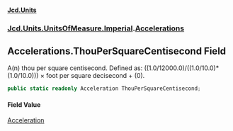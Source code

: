 #### [Jcd.Units](index.md 'index')
### [Jcd.Units.UnitsOfMeasure.Imperial](Jcd.Units.UnitsOfMeasure.Imperial.md 'Jcd.Units.UnitsOfMeasure.Imperial').[Accelerations](Accelerations.md 'Jcd.Units.UnitsOfMeasure.Imperial.Accelerations')

## Accelerations.ThouPerSquareCentisecond Field

A(n) thou per square centisecond. Defined as: ((1.0/12000.0)/((1.0/10.0)*(1.0/10.0))) × foot per square decisecond + (0).

```csharp
public static readonly Acceleration ThouPerSquareCentisecond;
```

#### Field Value
[Acceleration](Acceleration.md 'Jcd.Units.UnitTypes.Acceleration')